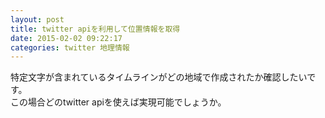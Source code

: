 ```yaml
---
layout: post
title: twitter apiを利用して位置情報を取得
date: 2015-02-02 09:22:17
categories: twitter 地理情報
---
```

<!-- {% raw %} -->
<p>特定文字が含まれているタイムラインがどの地域で作成されたか確認したいです。<br>
この場合どのtwitter apiを使えば実現可能でしょうか。</p>
<!-- {% endraw %} -->
